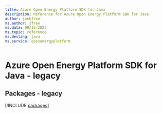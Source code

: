 ```yaml
---
title: Azure Open Energy Platform SDK for Java
description: Reference for Azure Open Energy Platform SDK for Java
author: joshfree
ms.author: jfree
ms.data: 09/15/2023
ms.topic: reference
ms.devlang: java
ms.service: openenergyplatform
---
```

# Azure Open Energy Platform SDK for Java - legacy
## Packages - legacy
[!INCLUDE [packages](open-energy-platform-index.md)]